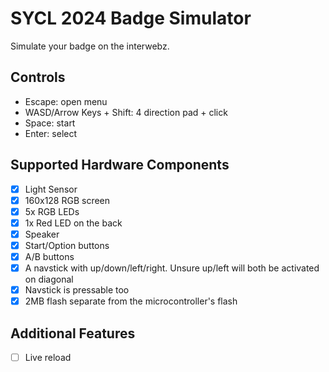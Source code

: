 # SYCL 2024 Badge Simulator

Simulate your badge on the interwebz.

## Controls

- Escape: open menu
- WASD/Arrow Keys + Shift: 4 direction pad + click
- Space: start
- Enter: select

## Supported Hardware Components

- [x] Light Sensor
- [x] 160x128 RGB screen
- [x] 5x RGB LEDs
- [x] 1x Red LED on the back
- [x] Speaker
- [x] Start/Option buttons
- [x] A/B buttons
- [x] A navstick with up/down/left/right. Unsure up/left will both be activated on diagonal
- [x] Navstick is pressable too
- [x] 2MB flash separate from the microcontroller's flash

## Additional Features

- [ ] Live reload
